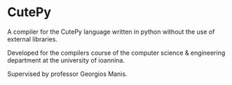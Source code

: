 # CutePy

A compiler for the CutePy language written in python without the use of external libraries.

Developed for the compilers course of the computer science & engineering department at the university of ioannina.

Supervised by professor Georgios Manis.
